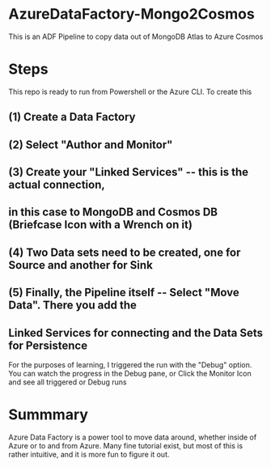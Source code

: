 # AzureDataFactory-Mongo2Cosmos
This is an ADF Pipeline to copy data out of MongoDB Atlas to Azure Cosmos

# Steps
This repo is ready to run from Powershell or the Azure CLI.  To create this 
## (1) Create a Data Factory
## (2) Select "Author and Monitor"
## (3) Create your "Linked Services" -- this is the actual connection, 
##     in this case to MongoDB and Cosmos DB (Briefcase Icon with a Wrench on it)
## (4) Two Data sets need to be created, one for Source and another for Sink
## (5) Finally, the Pipeline itself -- Select "Move Data".  There you add the 
##     Linked Services for connecting and the Data Sets for Persistence
    
 For the purposes of learning, I triggered the run with the "Debug" option.  You
 can watch the progress in the Debug pane, or Click the Monitor Icon and see all
 triggered or Debug runs
 
 # Summmary
 Azure Data Factory is a power tool to move data around, whether inside of Azure or
 to and from Azure.  Many fine tutorial exist, but most of this is rather intuitive, and
 it is more fun to figure it out.
